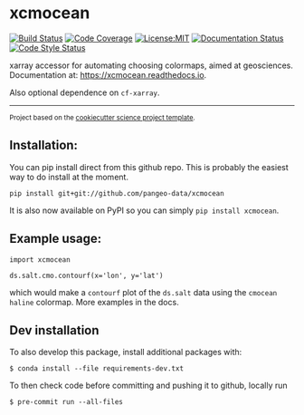 # xcmocean
[![Build Status](https://img.shields.io/github/workflow/status/pangeo-data/xcmocean/Tests?logo=github&style=for-the-badge)](https://github.com/pangeo-data/xcmocean/actions)
[![Code Coverage](https://img.shields.io/codecov/c/github/pangeo-data/xcmocean.svg?style=for-the-badge)](https://codecov.io/gh/pangeo-data/xcmocean)
[![License:MIT](https://img.shields.io/badge/License-MIT-green.svg?style=for-the-badge)](https://opensource.org/licenses/MIT)
[![Documentation Status](https://img.shields.io/readthedocs/extract_model/latest.svg?style=for-the-badge)](https://extract_model.readthedocs.io/en/latest/?badge=latest)
[![Code Style Status](https://img.shields.io/github/workflow/status/pangeo-data/xcmocean/linting%20with%20pre-commit?label=Code%20Style&style=for-the-badge)](https://github.com/pangeo-data/xcmocean/actions)

xarray accessor for automating choosing colormaps, aimed at geosciences. Documentation at: https://xcmocean.readthedocs.io.

Also optional dependence on `cf-xarray`.

--------

<p><small>Project based on the <a target="_blank" href="https://github.com/jbusecke/cookiecutter-science-project">cookiecutter science project template</a>.</small></p>

## Installation:

You can pip install direct from this github repo. This is probably the easiest way to do install at the moment.
```
pip install git+git://github.com/pangeo-data/xcmocean
```

It is also now available on PyPI so you can simply `pip install xcmocean`.

## Example usage:

```
import xcmocean

ds.salt.cmo.contourf(x='lon', y='lat')
```

which would make a `contourf` plot of the `ds.salt` data using the `cmocean` `haline` colormap. More examples in the docs.

## Dev installation

To also develop this package, install additional packages with:

```
$ conda install --file requirements-dev.txt
```

To then check code before committing and pushing it to github, locally run

```
$ pre-commit run --all-files
```
